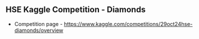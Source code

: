 ## HSE Kaggle Competition - Diamonds
* Competition page - https://www.kaggle.com/competitions/29oct24hse-diamonds/overview


